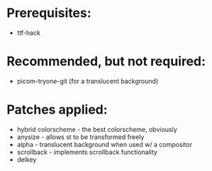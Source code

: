 # Prerequisites:
* ttf-hack

# Recommended, but not required:
* picom-tryone-git (for a translucent background)

# Patches applied:
* hybrid colorscheme - the best colorscheme, obviously
* anysize - allows st to be transformed freely
* alpha - translucent background when used w/ a compositor
* scrollback - implements scrollback functionality
* delkey
